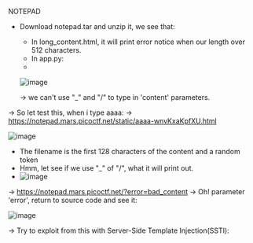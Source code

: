   NOTEPAD

- Download notepad.tar and unzip it, we see that:
    + In long_content.html, it will print error notice when our length over 512 characters.
    + In app.py:
    + 
  ![image](https://github.com/nhattanhh/CTF/assets/130430279/07328aeb-1af0-4829-81c7-b6040e51b38f)

    -> we can't use "_" and "/" to type in 'content' parameters.

-> So let test this, when i type aaaa:   -> https://notepad.mars.picoctf.net/static/aaaa-wnvKxaKpfXU.html

  ![image](https://github.com/nhattanhh/CTF/assets/130430279/36d6c4ec-8720-4f09-9563-38676e7bc8b5)

- The filename is the first 128 characters of the content and a random token
- Hmm, let see if we use "_" of "/", what it will print out.
- 
  ![image](https://github.com/nhattanhh/CTF/assets/130430279/e090de88-20f6-4e72-abf2-b313a1aa1032)

-> https://notepad.mars.picoctf.net/?error=bad_content -> Oh! parameter 'error', return to source code and see it:

  ![image](https://github.com/nhattanhh/CTF/assets/130430279/97c5dec8-6cee-4b01-94d0-2690b649aa8f)

  -> Try to exploit from this with Server-Side Template Injection(SSTI):

  


